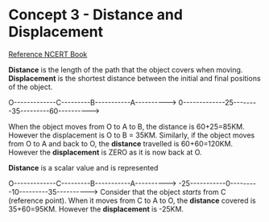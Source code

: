 # Concept 3 - Distance and Displacement
[Reference NCERT Book]([https://ncert.nic.in/textbook.php?iesc1=8-15](https://ncert.nic.in/textbook.php?iesc1=8-15))

**Distance** is the length of the path that the object covers when moving. **Displacement** is the shortest distance between the initial and final positions of the object.

O-------------C---------B-----------A---------->
0-------------25--------35---------60---------->

When the object moves from O to A to B, the distance is 60+25=85KM. However the displacement is O to B = 35KM. Similarly, if the object moves from O to A and back to O, the **distance** travelled is 60+60=120KM. However the **displacement** is ZERO as it is now back at O.

**Distance** is a scalar value and is represented 

O-------------C---------B-----------A---------->
-25-----------0---------10---------35---------->
Consider that the object *starts* from C (reference point). When it moves from C to A to O, the **distance** covered is 35+60=95KM. However the **displacement** is -25KM.

<!--stackedit_data:
eyJoaXN0b3J5IjpbOTI5NzExNzQxLC01NzE2OTg3NjRdfQ==
-->
